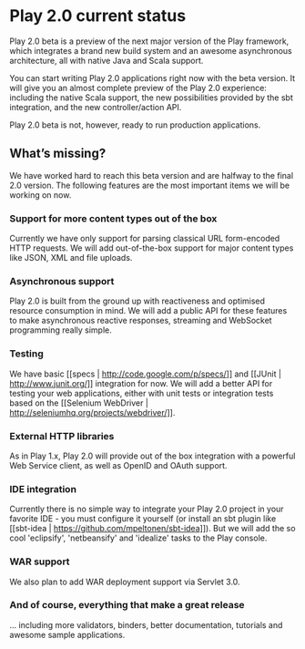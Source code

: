 # Play 2.0 current status

Play 2.0 beta is a preview of the next major version of the Play framework, which integrates a brand new build system and an awesome asynchronous architecture, all with native Java and Scala support.

You can start writing Play 2.0 applications right now with the beta version. It will give you an almost complete preview of the Play 2.0 experience: including the native Scala support, the new possibilities provided by the sbt integration, and the new controller/action API.

Play 2.0 beta is not, however, ready to run production applications. 

## What’s missing?

We have worked hard to reach this beta version and are halfway to the final 2.0 version. The following features are the most important items we will be working on now.

### Support for more content types out of the box

Currently we have only support for parsing classical URL form-encoded HTTP requests. We will add out-of-the-box support for major content types like JSON, XML and file uploads.

### Asynchronous support

Play 2.0 is built from the ground up with reactiveness and optimised resource consumption in mind. We will add a public API for these features to make asynchronous reactive responses, streaming and WebSocket programming really simple.

### Testing

We have basic [[specs | http://code.google.com/p/specs/]] and [[JUnit | http://www.junit.org/]] integration for now. We will add a better API for testing your web applications, either with unit tests or integration tests based on the [[Selenium WebDriver | http://seleniumhq.org/projects/webdriver/]].

### External HTTP libraries

As in Play 1.x, Play 2.0 will provide out of the box integration with a powerful Web Service client, as well as OpenID and OAuth support.

### IDE integration

Currently there is no simple way to integrate your Play 2.0 project in your favorite IDE - you must configure it yourself (or install an sbt plugin like [[sbt-idea | https://github.com/mpeltonen/sbt-idea]]). But we will add the so cool 'eclipsify', 'netbeansify' and 'idealize' tasks to the Play console.

### WAR support

We also plan to add WAR deployment support via Servlet 3.0.

### And of course, everything that make a great release

… including more validators, binders, better documentation, tutorials and awesome sample applications.